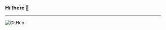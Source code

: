 ### Hi there 👋
----

![GitHub](https://github-readme-stats.vercel.app/api?username=graybearr&show_icons=true)
